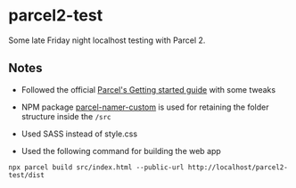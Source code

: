 # parcel2-test

Some late Friday night localhost testing with Parcel 2.


## Notes

- Followed the official [Parcel's Getting started guide](https://parceljs.org/getting-started/webapp) with some tweaks

- NPM package [parcel-namer-custom](https://www.npmjs.com/package/parcel-namer-custom) is used for retaining the folder structure inside the ```/src```
- Used SASS instead of style.css
- Used the following command for building the web app

```
npx parcel build src/index.html --public-url http://localhost/parcel2-test/dist
```
